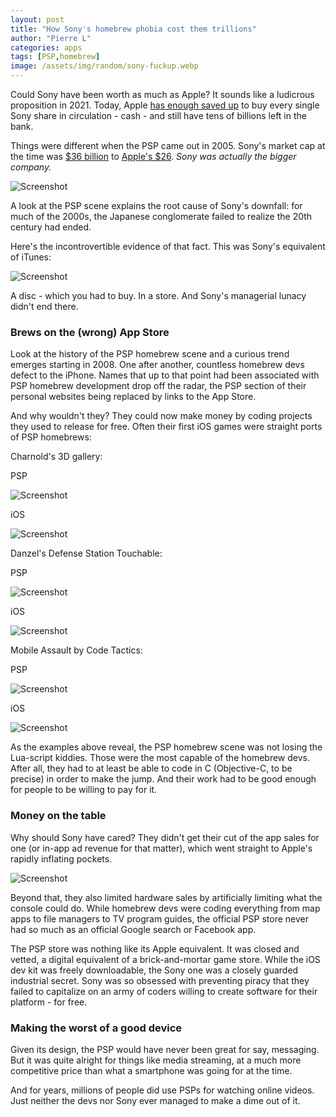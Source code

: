 ```yaml
---
layout: post
title: "How Sony's homebrew phobia cost them trillions"
author: "Pierre L"
categories: apps
tags: [PSP,homebrew]
image: /assets/img/random/sony-fuckup.webp
---
```


Could Sony have been worth as much as Apple? It sounds like a ludicrous proposition in 2021. Today, Apple [has enough saved up](https://www.investors.com/etfs-and-funds/sectors/sp500-every-american-apple-has-more-cash-than-anyone/) to buy every single Sony share in circulation - cash - and still have tens of billions left in the bank.

Things were different when the PSP came out in 2005. Sony's market cap at the time was [$36 billion](https://companiesmarketcap.com/sony/marketcap/) to [Apple's $26](https://companiesmarketcap.com/apple/marketcap/). *Sony was actually the bigger company.* 

![Screenshot](https://github.com/PSP-Archive/PSP-Archive.github.io/raw/gh-pages/assets/img/random/economist-snoy.webp)

A look at the PSP scene explains the root cause of Sony's downfall: for much of the 2000s, the Japanese conglomerate failed to realize the 20th century had ended. 

Here's the incontrovertible evidence of that fact. This was Sony's equivalent of iTunes:

![Screenshot](https://github.com/PSP-Archive/PSP-Archive.github.io/raw/gh-pages/assets/img/random/psp-mediamanagerpro.webp)

A disc - which you had to buy. In a store. And Sony's managerial lunacy didn't end there.

### Brews on the (wrong) App Store ###

Look at the history of the PSP homebrew scene and a curious trend emerges starting in 2008. One after another, countless homebrew devs defect to the iPhone. Names that up to that point had been associated with PSP homebrew development drop off the radar, the PSP section of their personal websites being replaced by links to the App Store. 

And why wouldn't they? They could now make money by coding projects they used to release for free. Often their first iOS games were straight ports of PSP homebrews:

Charnold's 3D gallery:

PSP

![Screenshot](https://github.com/PSP-Archive/PSP-Archive.github.io/raw/gh-pages/assets/img/snap/DE2.webp)

iOS

![Screenshot](https://github.com/PSP-Archive/PSP-Archive.github.io/raw/gh-pages/assets/img/random/charnold.webp)

Danzel's Defense Station Touchable:

PSP

![Screenshot](https://github.com/PSP-Archive/PSP-Archive.github.io/raw/gh-pages/assets/img/snap/defense-station-portable.webp)

iOS

![Screenshot](https://github.com/PSP-Archive/PSP-Archive.github.io/raw/gh-pages/assets/img/random/danzel.webp)

Mobile Assault by Code Tactics:

PSP

![Screenshot](https://github.com/PSP-Archive/PSP-Archive.github.io/raw/gh-pages/assets/img/snap/mobile-assault.webp)

iOS

![Screenshot](https://github.com/PSP-Archive/PSP-Archive.github.io/raw/gh-pages/assets/img/random/mobile-assault-ios.webp)

As the examples above reveal, the PSP homebrew scene was not losing the Lua-script kiddies. Those were the most capable of the homebrew devs. After all, they had to at least be able to code in C (Objective-C, to be precise) in order to make the jump. And their work had to be good enough for people to be willing to pay for it.

### Money on the table ###

Why should Sony have cared? They didn't get their cut of the app sales for one (or in-app ad revenue for that matter), which went straight to Apple's rapidly inflating pockets. 

![Screenshot](https://github.com/PSP-Archive/PSP-Archive.github.io/raw/gh-pages/assets/img/random/app-store-revenue.webp)

Beyond that, they also limited hardware sales by artificially limiting what the console could do. While homebrew devs were coding everything from map apps to file managers to TV program guides, the official PSP store never had so much as an official Google search or Facebook app. 

The PSP store was nothing like its Apple equivalent. It was closed and vetted, a digital equivalent of a brick-and-mortar game store. While the iOS dev kit was freely downloadable, the Sony one was a closely guarded industrial secret. Sony was so obsessed with preventing piracy that they failed to capitalize on an army of coders willing to create software for their platform - for free. 

### Making the worst of a good device ###

Given its design, the PSP would have never been great for say, messaging. But it was quite alright for things like media streaming, at a much more competitive price than what a smartphone was going for at the time. 

And for years, millions of people did use PSPs for watching online videos. Just neither the devs nor Sony ever managed to make a dime out of it. 
